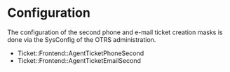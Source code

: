 # Configuration

The configuration of the second phone and e-mail ticket creation masks is done via the SysConfig of the OTRS administration.

* Ticket::Frontend::AgentTicketPhoneSecond
* Ticket::Frontend::AgentTicketEmailSecond
